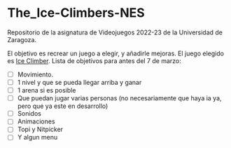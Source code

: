 # The_Ice-Climbers-NES

Repositorio de la asignatura de Videojuegos 2022-23 de la Universidad de Zaragoza.

El objetivo es recrear un juego a elegir, y añadirle mejoras. El juego elegido es [Ice Climber](https://www.nintendo.es/Juegos/NES/Ice-Climber-752113.html). Lista de objetivos para antes del 7 de marzo:

- [ ] Movimiento.
- [ ] 1 nivel y que se pueda llegar arriba y ganar
- [ ] 1 arena si es posible
- [ ] Que puedan jugar varias personas (no necesariamente que haya ia ya, pero que ya este en desarrollo)
- [ ] Sonidos
- [ ] Animaciones
- [ ] Topi y Nitpicker
- [ ] Y algun menu

